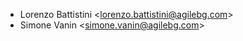 - Lorenzo Battistini \<<lorenzo.battistini@agilebg.com>\>
- Simone Vanin \<<simone.vanin@agilebg.com>\>
